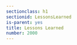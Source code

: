 ```yaml
---
sectionclass: h1
sectionid: LessonsLearned
is-parent: yes
title: Lessons Learned
number: 2000
---
```

